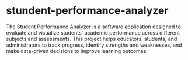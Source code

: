 # stundent-performance-analyzer
The Student Performance Analyzer is a software application designed to evaluate and visualize students' academic performance across different subjects and assessments. This project helps educators, students, and administrators to track progress, identify strengths and weaknesses, and make data-driven decisions to improve learning outcomes

